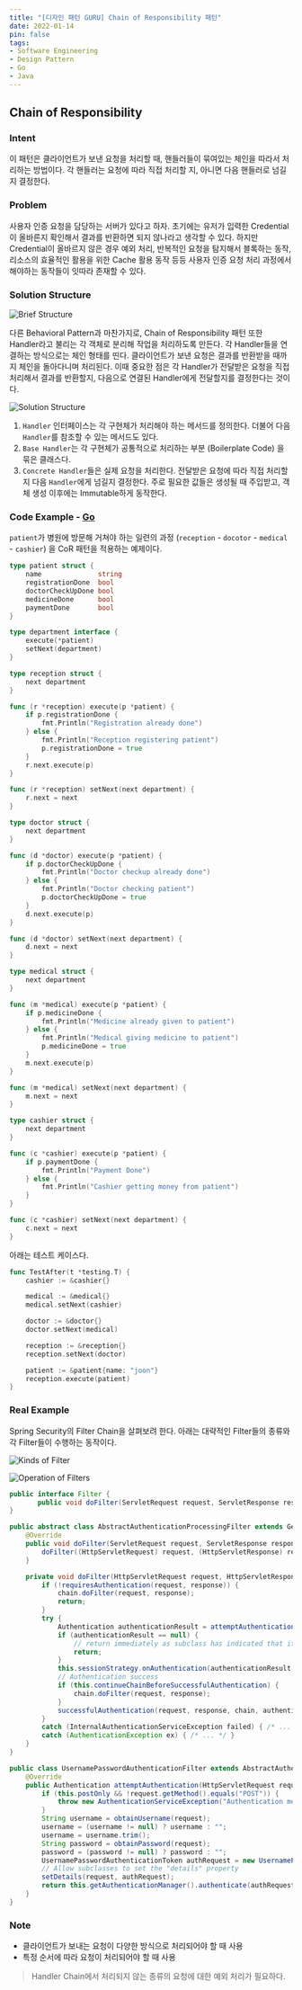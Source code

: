 ```yaml
---
title: "[디자인 패턴 GURU] Chain of Responsibility 패턴"
date: 2022-01-14
pin: false
tags:
- Software Engineering
- Design Pattern
- Go
- Java
---
```


## Chain of Responsibility

### Intent

이 패턴은 클라이언트가 보낸 요청을 처리할 때, 핸들러들이 묶여있는 체인을 따라서 처리하는 방법이다. 각 핸들러는 요청에 따라 직접 처리할 지, 아니면 다음 핸들러로 넘길지 결정한다.

### Problem

사용자 인증 요청을 담당하는 서버가 있다고 하자. 초기에는 유저가 입력한 Credential이 올바른지 확인해서 결과를 반환하면 되지 않나라고 생각할 수 있다. 하지만 Credential이 올바르지 않은 경우 예외 처리, 반복적인 요청을 탐지해서 블록하는 동작, 리소스의 효율적인 활용을 위한 Cache 활용 동작 등등 사용자 인증 요청 처리 과정에서 해야하는 동작들이 잇따라 존재할 수 있다.

### Solution Structure

![Brief Structure[^1]](images/cor-solution1-en.png)

다른 Behavioral Pattern과 마찬가지로, Chain of Responsibility 패턴 또한 Handler라고 불리는 각 객체로 분리해 작업을 처리하도록 만든다. 각 Handler들을 연결하는 방식으로는 체인 형태를 띤다. 클라이언트가 보낸 요청은 결과를 반환받을 때까지 체인을 돌아다니며 처리된다. 이때 중요한 점은 각 Handler가 전달받은 요청을 직접 처리해서 결과를 반환할지, 다음으로 연결된 Handler에게 전달할지를 결정한다는 것이다.

![Solution Structure[^1]](images/cor-structure.png)

1. `Handler` 인터페이스는 각 구현체가 처리해야 하는 메서드를 정의한다. 더불어 다음 `Handler`를 참조할 수 있는 메서드도 있다.
2. `Base Handler`는 각 구현체가 공통적으로 처리하는 부분 (Boilerplate Code) 을 묶은 클래스다.
3. `Concrete Handler`들은 실제 요청을 처리한다. 전달받은 요청에 따라 직접 처리할지 다음 `Handler`에게 넘길지 결정한다. 주로 필요한 값들은 생성될 때 주입받고, 객체 생성 이후에는 Immutable하게 동작한다.

### Code Example - [Go](https://github.com/joonparkhere/records/tree/main/content/post/design-pattern/project/hello-behavioral-pattern/CoR)

`patient`가 병원에 방문해 거쳐야 하는 일련의 과정 (`reception` - `docotor` - `medical` - `cashier`) 을 CoR 패턴을 적용하는 예제이다.

```go
type patient struct {
	name              string
	registrationDone  bool
	doctorCheckUpDone bool
	medicineDone      bool
	paymentDone       bool
}
```

```go
type department interface {
	execute(*patient)
	setNext(department)
}
```

```go
type reception struct {
	next department
}

func (r *reception) execute(p *patient) {
	if p.registrationDone {
		fmt.Println("Registration already done")
	} else {
		fmt.Println("Reception registering patient")
		p.registrationDone = true
	}
	r.next.execute(p)
}

func (r *reception) setNext(next department) {
	r.next = next
}
```

```go
type doctor struct {
	next department
}

func (d *doctor) execute(p *patient) {
	if p.doctorCheckUpDone {
		fmt.Println("Doctor checkup already done")
	} else {
		fmt.Println("Doctor checking patient")
		p.doctorCheckUpDone = true
	}
	d.next.execute(p)
}

func (d *doctor) setNext(next department) {
	d.next = next
}
```

```go
type medical struct {
	next department
}

func (m *medical) execute(p *patient) {
	if p.medicineDone {
		fmt.Println("Medicine already given to patient")
	} else {
		fmt.Println("Medical giving medicine to patient")
		p.medicineDone = true
	}
	m.next.execute(p)
}

func (m *medical) setNext(next department) {
	m.next = next
}
```

```go
type cashier struct {
	next department
}

func (c *cashier) execute(p *patient) {
	if p.paymentDone {
		fmt.Println("Payment Done")
	} else {
		fmt.Println("Cashier getting money from patient")
	}
}

func (c *cashier) setNext(next department) {
	c.next = next
}
```

아래는 테스트 케이스다.

```go
func TestAfter(t *testing.T) {
	cashier := &cashier{}

	medical := &medical{}
	medical.setNext(cashier)

	doctor := &doctor{}
	doctor.setNext(medical)

	reception := &reception{}
	reception.setNext(doctor)

	patient := &patient{name: "joon"}
	reception.execute(patient)
}
```

### Real Example

Spring Security의 Filter Chain을 살펴보려 한다. 아래는 대략적인 Filter들의 종류와 각 Filter들이 수행하는 동작이다.

![Kinds of Filter[^2]](images/cor-security-filters.png)

![Operation of Filters[^2]](images/cor-security-filter-invocation.png)

```java
public interface Filter {
       public void doFilter(ServletRequest request, ServletResponse response, FilterChain chain) throws IOException, ServletException;
}
```

```java
public abstract class AbstractAuthenticationProcessingFilter extends GenericFilterBean implements ApplicationEventPublisherAware, MessageSourceAware {
    @Override
	public void doFilter(ServletRequest request, ServletResponse response, FilterChain chain) throws IOException, ServletException {
		doFilter((HttpServletRequest) request, (HttpServletResponse) response, chain);
	}

	private void doFilter(HttpServletRequest request, HttpServletResponse response, FilterChain chain) throws IOException, ServletException {
		if (!requiresAuthentication(request, response)) {
			chain.doFilter(request, response);
			return;
		}
		try {
			Authentication authenticationResult = attemptAuthentication(request, response);
			if (authenticationResult == null) {
				// return immediately as subclass has indicated that it hasn't completed
				return;
			}
			this.sessionStrategy.onAuthentication(authenticationResult, request, response);
			// Authentication success
			if (this.continueChainBeforeSuccessfulAuthentication) {
				chain.doFilter(request, response);
			}
			successfulAuthentication(request, response, chain, authenticationResult);
		}
		catch (InternalAuthenticationServiceException failed) { /* ... */ }
		catch (AuthenticationException ex) { /* ... */ }
	}
}
```

```java
public class UsernamePasswordAuthenticationFilter extends AbstractAuthenticationProcessingFilter {
    @Override
	public Authentication attemptAuthentication(HttpServletRequest request, HttpServletResponse response) throws AuthenticationException {
		if (this.postOnly && !request.getMethod().equals("POST")) {
			throw new AuthenticationServiceException("Authentication method not supported: " + request.getMethod());
		}
		String username = obtainUsername(request);
		username = (username != null) ? username : "";
		username = username.trim();
		String password = obtainPassword(request);
		password = (password != null) ? password : "";
		UsernamePasswordAuthenticationToken authRequest = new UsernamePasswordAuthenticationToken(username, password);
		// Allow subclasses to set the "details" property
		setDetails(request, authRequest);
		return this.getAuthenticationManager().authenticate(authRequest);
	}
}
```

### Note

- 클라이언트가 보내는 요청이 다양한 방식으로 처리되어야 할 때 사용
- 특정 순서에 따라 요청이 처리되어야 할 때 사용

> Handler Chain에서 처리되지 않는 종류의 요청에 대한 예외 처리가 필요하다.

[^1]: [Chain of Responsibility Origin](https://refactoring.guru/design-patterns/chain-of-responsibility)
[^2]: [tmdgh0221 Velog Post](https://velog.io/@tmdgh0221/Spring-Security-%EC%99%80-OAuth-2.0-%EC%99%80-JWT-%EC%9D%98-%EC%BD%9C%EB%9D%BC%EB%B3%B4#spring-security)
